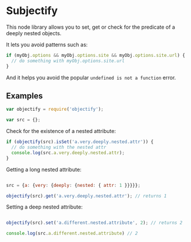 # Subjectify

This node library allows you to set, get or check for the predicate of a
deeply nested objects.

It lets you avoid patterns such as:
```javascript
if (myObj.options && myObj.options.site && myObj.options.site.url) {
  // do something with myObj.options.site.url
}
```

And it helps you avoid the popular `undefined is not a function` error.

## Examples

```javascript
var objectify = require('objectify');

var src = {};

```

Check for the existence of a nested attribute:

```javascript
if (objectify(src).isSet('a.very.deeply.nested.attr')) {
  // do something with the nested attr
  console.log(src.a.very.deeply.nested.attr);
}

```

Getting a long nested attribute:

```javascript

src = {a: {very: {deeply: {nested: { attr: 1 }}}}};

objectify(src).get('a.very.deeply.nested.attr'); // returns 1

```

Setting a deep nested attribute:

```javascript

objectify(src).set('a.different.nested.attribute', 2); // returns 2

console.log(src.a.different.nested.attribute) // 2
```
